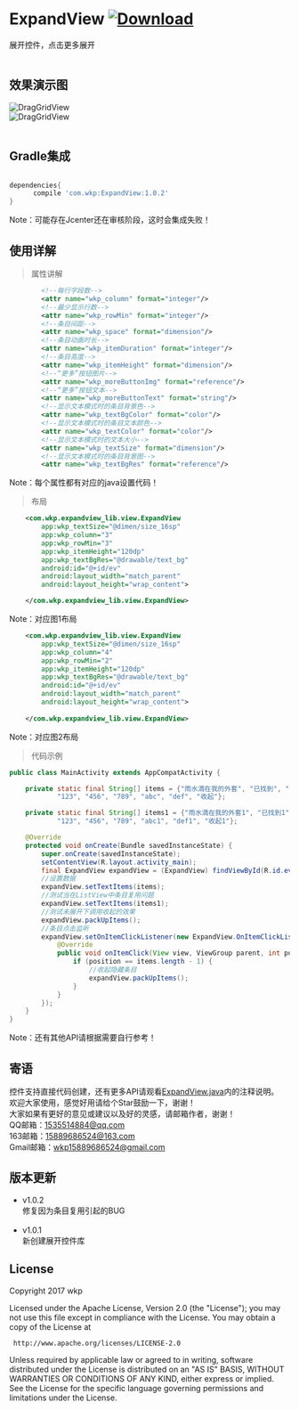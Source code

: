 # ExpandView [![Download](https://api.bintray.com/packages/dlazaro66/maven/QRCodeReaderView/images/download.svg) ](https://bintray.com/dlazaro66/maven/QRCodeReaderView/_latestVersion)
展开控件，点击更多展开
<br/>
<br/>
## 效果演示图<br/>
![DragGridView](https://raw.githubusercontent.com/wkp111/ExpandView/master/app/src/main/res/drawable/expand01.gif "演示图1")
<br/>
![DragGridView](https://raw.githubusercontent.com/wkp111/ExpandView/master/app/src/main/res/drawable/expand02.gif "演示图2")
<br/>
<br/>
## Gradle集成<br>
```groovy

dependencies{
      compile 'com.wkp:ExpandView:1.0.2'
} 
```
Note：可能存在Jcenter还在审核阶段，这时会集成失败！
<br>
## 使用详解<br/>
> 属性讲解<br/>

```xml
        <!--每行字段数-->
        <attr name="wkp_column" format="integer"/>
        <!--最少显示行数-->
        <attr name="wkp_rowMin" format="integer"/>
        <!--条目间距-->
        <attr name="wkp_space" format="dimension"/>
        <!--条目动画时长-->
        <attr name="wkp_itemDuration" format="integer"/>
        <!--条目高度-->
        <attr name="wkp_itemHeight" format="dimension"/>
        <!--“更多”按钮图片-->
        <attr name="wkp_moreButtonImg" format="reference"/>
        <!--“更多”按钮文本-->
        <attr name="wkp_moreButtonText" format="string"/>
        <!--显示文本模式时的条目背景色-->
        <attr name="wkp_textBgColor" format="color"/>
        <!--显示文本模式时的条目文本颜色-->
        <attr name="wkp_textColor" format="color"/>
        <!--显示文本模式时的文本大小-->
        <attr name="wkp_textSize" format="dimension"/>
        <!--显示文本模式时的条目背景图-->
        <attr name="wkp_textBgRes" format="reference"/>
```
Note：每个属性都有对应的java设置代码！
<br/>
> 布局<br/>

```xml
    <com.wkp.expandview_lib.view.ExpandView
        app:wkp_textSize="@dimen/size_16sp"
        app:wkp_column="3"
        app:wkp_rowMin="3"
        app:wkp_itemHeight="120dp"
        app:wkp_textBgRes="@drawable/text_bg"
        android:id="@+id/ev"
        android:layout_width="match_parent"
        android:layout_height="wrap_content">

    </com.wkp.expandview_lib.view.ExpandView>
```
Note：对应图1布局
<br/>

```xml
    <com.wkp.expandview_lib.view.ExpandView
        app:wkp_textSize="@dimen/size_16sp"
        app:wkp_column="4"
        app:wkp_rowMin="2"
        app:wkp_itemHeight="120dp"
        app:wkp_textBgRes="@drawable/text_bg"
        android:id="@+id/ev"
        android:layout_width="match_parent"
        android:layout_height="wrap_content">
        
    </com.wkp.expandview_lib.view.ExpandView>
```
Note：对应图2布局
<br/>
> 代码示例<br/>

```java
public class MainActivity extends AppCompatActivity {

    private static final String[] items = {"雨水滴在我的外套", "已找到", "每分每秒", "来啊，互相伤害啊", "等你到天涯海角", "遇见了你才知道你对我多重要",
            "123", "456", "789", "abc", "def", "收起"};

    private static final String[] items1 = {"雨水滴在我的外套1", "已找到1", "每分每秒1", "来啊，互相伤害啊1", "等你到天涯海角1", "遇见了你才知道你对我多重要1",
            "123", "456", "789", "abc1", "def1", "收起1"};

    @Override
    protected void onCreate(Bundle savedInstanceState) {
        super.onCreate(savedInstanceState);
        setContentView(R.layout.activity_main);
        final ExpandView expandView = (ExpandView) findViewById(R.id.ev);
        //设置数据
        expandView.setTextItems(items);
        //测试当在ListView中条目复用问题
        expandView.setTextItems(items1);
        //测试未展开下调用收起的效果
        expandView.packUpItems();
        //条目点击监听
        expandView.setOnItemClickListener(new ExpandView.OnItemClickListener() {
            @Override
            public void onItemClick(View view, ViewGroup parent, int position) {
                if (position == items.length - 1) {
                    //收起隐藏条目
                    expandView.packUpItems();
                }
            }
        });
    }
}
```
Note：还有其他API请根据需要自行参考！
<br/>
## 寄语<br/>
控件支持直接代码创建，还有更多API请观看<a href="https://github.com/wkp111/ExpandView/blob/master/expandview-lib/src/main/java/com/wkp/expandview_lib/view/ExpandView.java">ExpandView.java</a>内的注释说明。<br/>
欢迎大家使用，感觉好用请给个Star鼓励一下，谢谢！<br/>
大家如果有更好的意见或建议以及好的灵感，请邮箱作者，谢谢！<br/>
QQ邮箱：1535514884@qq.com<br/>
163邮箱：15889686524@163.com<br/>
Gmail邮箱：wkp15889686524@gmail.com<br/>

## 版本更新<br/>
* v1.0.2<br/>
修复因为条目复用引起的BUG<br/><br/>
* v1.0.1<br/>
新创建展开控件库<br/>
## License

   Copyright 2017 wkp

   Licensed under the Apache License, Version 2.0 (the "License");
   you may not use this file except in compliance with the License.
   You may obtain a copy of the License at

     http://www.apache.org/licenses/LICENSE-2.0

   Unless required by applicable law or agreed to in writing, software
   distributed under the License is distributed on an "AS IS" BASIS,
   WITHOUT WARRANTIES OR CONDITIONS OF ANY KIND, either express or implied.
   See the License for the specific language governing permissions and
   limitations under the License.



